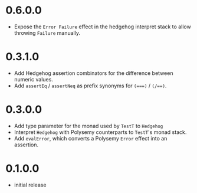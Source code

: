 # 0.6.0.0

* Expose the `Error Failure` effect in the hedgehog interpret stack to allow throwing `Failure` manually.

# 0.3.1.0

* Add Hedgehog assertion combinators for the difference between numeric values.
* Add `assertEq` / `assertNeq` as prefix synonyms for `(===)` / `(/==)`.

# 0.3.0.0

* Add type parameter for the monad used by `TestT` to `Hedgehog`
* Interpret `Hedgehog` with Polysemy counterparts to `TestT`'s monad stack.
* Add `evalError`, which converts a Polysemy `Error` effect into an assertion.

# 0.1.0.0

* initial release
